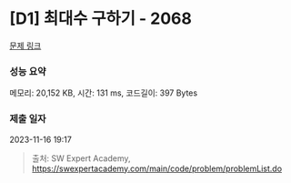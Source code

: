 # [D1] 최대수 구하기 - 2068 

[문제 링크](https://swexpertacademy.com/main/code/problem/problemDetail.do?contestProbId=AV5QQhbqA4QDFAUq) 

### 성능 요약

메모리: 20,152 KB, 시간: 131 ms, 코드길이: 397 Bytes

### 제출 일자

2023-11-16 19:17



> 출처: SW Expert Academy, https://swexpertacademy.com/main/code/problem/problemList.do